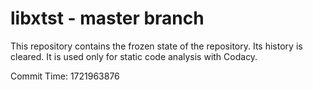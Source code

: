 # libxtst - master branch

This repository contains the frozen state of the repository.
Its history is cleared. It is used only for static code
analysis with Codacy.

Commit Time: 1721963876